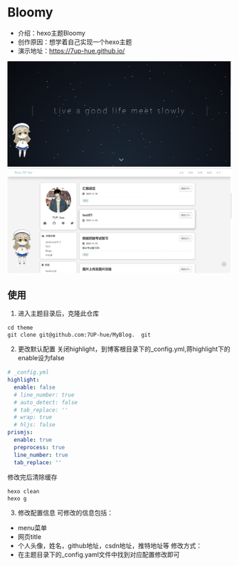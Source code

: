 # Bloomy

* 介绍：hexo主题Bloomy
* 创作原因：想学着自己实现一个hexo主题
* 演示地址：https://7up-hue.github.io/

<img src="source/images/image1.png" />
<img src="source/images/image2.png" />

## 使用
1. 进入主题目录后，克隆此仓库
  ```shell
  cd theme
  git clone git@github.com:7UP-hue/MyBlog.  git
  ```
2. 更改默认配置
关闭highlight，到博客根目录下的_config.yml,蒋highlight下的enable设为false
  ```yml
  # _config.yml
  highlight:
    enable: false
    # line_number: true
    # auto_detect: false
    # tab_replace: ''
    # wrap: true
    # hljs: false
  prismjs:
    enable: true
    preprocess: true
    line_number: true
    tab_replace: ''
  ```
  修改完后清除缓存
  ```shell
  hexo clean
  hexo g
  ```

3. 修改配置信息
  可修改的信息包括：
  * menu菜单
  * 网页title
  * 个人头像，姓名，github地址，csdn地址，推特地址等
  修改方式：
  * 在主题目录下的_config.yaml文件中找到对应配置修改即可


